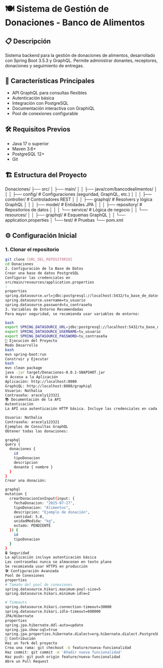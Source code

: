 # 🍽️ Sistema de Gestión de Donaciones - Banco de Alimentos

## 📋 Descripción
Sistema backend para la gestión de donaciones de alimentos, desarrollado con Spring Boot 3.5.3 y GraphQL. Permite administrar donantes, receptores, donaciones y seguimiento de entregas.

## 🚀 Características Principales
- API GraphQL para consultas flexibles
- Autenticación básica
- Integración con PostgreSQL
- Documentación interactiva con GraphiQL
- Pool de conexiones configurable

## 🛠️ Requisitos Previos
- Java 17 o superior
- Maven 3.6+
- PostgreSQL 12+
- Git

## 🏗️ Estructura del Proyecto
Donaciones/ ├── src/ │ ├── main/ │ │ ├── java/com/bancodealimentos/ │ │ │ ├── config/ # Configuraciones (seguridad, GraphQL, etc.) │ │ │ ├── controller/ # Controladores REST │ │ │ ├── graphql/ # Resolvers y lógica GraphQL │ │ │ ├── model/ # Entidades JPA │ │ │ ├── repository/ # Repositorios de datos │ │ │ └── service/ # Lógica de negocio │ │ └── resources/ │ │ ├── graphql/ # Esquemas GraphQL │ │ └── application.properties │ └── test/ # Pruebas └── pom.xml


## ⚙️ Configuración Inicial

### 1. Clonar el repositorio
```bash
git clone [URL_DEL_REPOSITORIO]
cd Donaciones
2. Configuración de la Base de Datos
Crear una base de datos PostgreSQL
Configurar las credenciales en 
src/main/resources/application.properties
:
properties
spring.datasource.url=jdbc:postgresql://localhost:5432/tu_base_de_datos
spring.datasource.username=tu_usuario
spring.datasource.password=tu_contraseña
3. Variables de Entorno Recomendadas
Para mayor seguridad, se recomienda usar variables de entorno:

bash
export SPRING_DATASOURCE_URL=jdbc:postgresql://localhost:5432/tu_base_de_datos
export SPRING_DATASOURCE_USERNAME=tu_usuario
export SPRING_DATASOURCE_PASSWORD=tu_contraseña
🚀 Ejecución del Proyecto
Modo Desarrollo
bash
mvn spring-boot:run
Construir y Ejecutar
bash
mvn clean package
java -jar target/Donaciones-0.0.1-SNAPSHOT.jar
🌐 Acceso a la Aplicación
Aplicación: http://localhost:8080
GraphiQL: http://localhost:8080/graphiql
Usuario: Nathalia
Contraseña: aracely123321
📚 Documentación de la API
Autenticación
La API usa autenticación HTTP básica. Incluye las credenciales en cada solicitud:

Usuario: Nathalia
Contraseña: aracely123321
Ejemplos de Consultas GraphQL
Obtener todas las donaciones:

graphql
query {
  donaciones {
    id
    tipoDonacion
    descripcion
    donante { nombre }
  }
}
Crear una donación:

graphql
mutation {
  crearDonacionConInput(input: {
    fechaDonacion: "2025-07-27",
    tipoDonacion: "Alimentos",
    descripcion: "Ejemplo de donación",
    cantidad: 5.0,
    unidadMedida: "kg",
    estado: PENDIENTE
  }) {
    id
    tipoDonacion
  }
}
🔒 Seguridad
La aplicación incluye autenticación básica
Las contraseñas nunca se almacenan en texto plano
Se recomienda usar HTTPS en producción
🛠️ Configuración Avanzada
Pool de Conexiones
properties
# Tamaño del pool de conexiones
spring.datasource.hikari.maximum-pool-size=5
spring.datasource.hikari.minimum-idle=2

# Timeouts
spring.datasource.hikari.connection-timeout=30000
spring.datasource.hikari.idle-timeout=600000
JPA/Hibernate
properties
spring.jpa.hibernate.ddl-auto=update
spring.jpa.show-sql=true
spring.jpa.properties.hibernate.dialect=org.hibernate.dialect.PostgreSQLDialect
🤝 Contribución
Haz un fork del proyecto
Crea una rama: git checkout -b feature/nueva-funcionalidad
Haz commit: git commit -m 'Añadir nueva funcionalidad'
Haz push: git push origin feature/nueva-funcionalidad
Abre un Pull Request